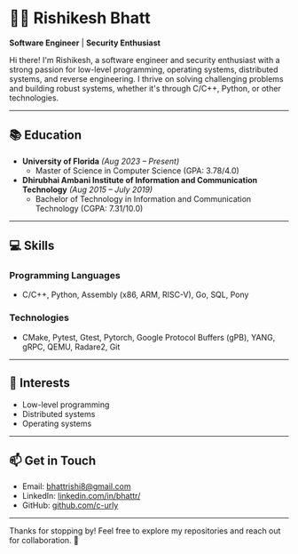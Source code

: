 # 👨‍💻 Rishikesh Bhatt

**Software Engineer** | **Security Enthusiast**

Hi there! I'm Rishikesh, a software engineer and security enthusiast with a strong passion for low-level programming, operating systems, distributed systems, and reverse engineering. I thrive on solving challenging problems and building robust systems, whether it's through C/C++, Python, or other technologies.

---

## 📚 **Education**
- **University of Florida** *(Aug 2023 – Present)*
  - Master of Science in Computer Science (GPA: 3.78/4.0)
- **Dhirubhai Ambani Institute of Information and Communication Technology** *(Aug 2015 – July 2019)*
  - Bachelor of Technology in Information and Communication Technology (CGPA: 7.31/10.0)

---

## 💻 **Skills**

### **Programming Languages**
- C/C++, Python, Assembly (x86, ARM, RISC-V), Go, SQL, Pony

### **Technologies**
- CMake, Pytest, Gtest, Pytorch, Google Protocol Buffers (gPB), YANG, gRPC, QEMU, Radare2, Git

---

## 🌟 **Interests**
- Low-level programming
- Distributed systems
- Operating systems

---

## 📫 **Get in Touch**
- Email: [bhattrishi8@gmail.com](mailto:bhattrishi8@gmail.com)
- LinkedIn: [linkedin.com/in/bhattr/](http://www.linkedin.com/in/bhattr/)
- GitHub: [github.com/c-urly](http://github.com/c-urly)

---

Thanks for stopping by! Feel free to explore my repositories and reach out for collaboration. 🚀
